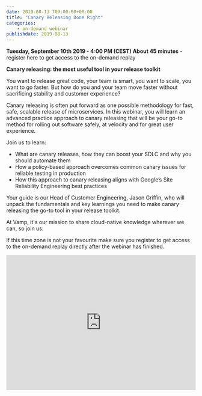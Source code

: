 ```yaml
---
date: 2019-08-13 T09:00:00+00:00
title: "Canary Releasing Done Right"
categories:
    - on-demand webinar
publishdate: 2019-08-13
---
```


**Tuesday, September 10th 2019 - 4:00 PM (CEST) About 45 minutes** - register here to get access to the on-demand replay

**Canary releasing: the most useful tool in your release toolkit**

You want to release great code, your team is smart, you want to scale, you want to go faster. But how do you and your team move faster without sacrificing stability and customer experience?

Canary releasing is often put forward as one possible methodology for fast, safe, scalable release of microservices. In this webinar, you will learn an advanced practice approach to canary releasing that will be your go-to method for rolling out software safely, at velocity and for great user experience.

<!--more-->

Join us to learn:

- What are canary releases, how they can boost your SDLC and why you should automate them
- How a policy-based approach overcomes common canary issues for reliable testing in production
- How this approach to canary releasing aligns with Google’s Site Reliability Engineering best practices

Your guide is our Head of Customer Engineering, Jason Griffin, who will unpack the fundamentals and key learnings you need to make canary releasing the go-to tool in your release toolkit.

At Vamp, it's our mission to share cloud-native knowledge wherever we can, so join us.

If this time zone is not your favourite make sure you register to get access to the on-demand replay directly after the webinar has finished. 


<iframe width="100%" height="360" frameborder="0" src="https://app.livestorm.co/p/0661adaf-9401-45cc-a7af-8263e373982b/form"></iframe>
